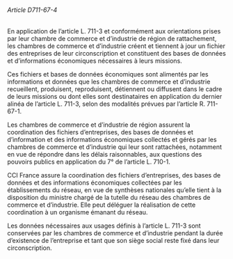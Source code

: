 ###### Article D711-67-4

En application de l’article L. 711-3 et conformément aux orientations prises par leur chambre de commerce et d’industrie de région de rattachement, les chambres de commerce et d’industrie créent et tiennent à jour un fichier des entreprises de leur circonscription et constituent des bases de données et d’informations économiques nécessaires à leurs missions.

Ces fichiers et bases de données économiques sont alimentés par les informations et données que les chambres de commerce et d’industrie recueillent, produisent, reproduisent, détiennent ou diffusent dans le cadre de leurs missions ou dont elles sont destinataires en application du dernier alinéa de l’article L. 711-3, selon des modalités prévues par l’article R. 711-67-1.

Les chambres de commerce et d’industrie de région assurent la coordination des fichiers d’entreprises, des bases de données et d’information et des informations économiques collectés et gérés par les chambres de commerce et d’industrie qui leur sont rattachées, notamment en vue de répondre dans les délais raisonnables, aux questions des pouvoirs publics en application du 7° de l’article L. 710-1.

CCI France assure la coordination des fichiers d’entreprises, des bases de données et des informations économiques collectées par les établissements du réseau, en vue de synthèses nationales qu’elle tient à la disposition du ministre chargé de la tutelle du réseau des chambres de commerce et d’industrie. Elle peut déléguer la réalisation de cette coordination à un organisme émanant du réseau.

Les données nécessaires aux usages définis à l’article L. 711-3 sont conservées par les chambres de commerce et d’industrie pendant la durée d’existence de l’entreprise et tant que son siège social reste fixé dans leur circonscription.

